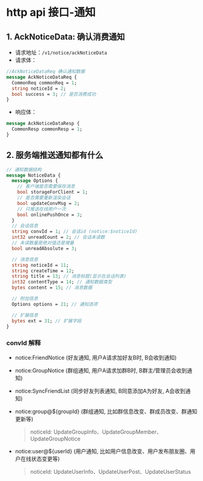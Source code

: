 # http api 接口-通知

## 1. AckNoticeData: 确认消费通知

- 请求地址：`/v1/notice/ackNoticeData`
- 请求体：

```protobuf
//AckNoticeDataReq 确认通知数据
message AckNoticeDataReq {
  CommonReq commonReq = 1;
  string noticeId = 2;
  bool success = 3; // 是否消费成功
}
```

- 响应体：

```protobuf
message AckNoticeDataResp {
  CommonResp commonResp = 1;
}
```

## 2. 服务端推送通知都有什么

```protobuf
// 通知数据结构
message NoticeData {
  message Options {
    // 客户端是否需要保存消息
    bool storageForClient = 1;
    // 是否需要重新渲染会话
    bool updateConvMsg = 2;
    // 只推送在线用户一次
    bool onlinePushOnce = 3;
  }
  // 会话信息
  string convId = 1; // 会话id (notice:$noticeId)
  int32 unreadCount = 2; // 会话未读数
  // 未读数量是绝对值还是增量
  bool unreadAbsolute = 3;

  // 消息信息
  string noticeId = 11;
  string createTime = 12;
  string title = 13; // 消息标题(显示在会话列表)
  int32 contentType = 14; // 通知数据类型
  bytes content = 15; // 消息数据

  // 附加信息
  Options options = 21; // 通知选项

  // 扩展信息
  bytes ext = 31; // 扩展字段
}
```

### convId 解释

- notice:FriendNotice (好友通知, 用户A请求加好友B时, B会收到通知)

- notice:GroupNotice (群组通知, 用户A请求加群B时, B群主/管理员会收到通知)

- notice:SyncFriendList (同步好友列表通知, B同意添加A为好友, A会收到通知)

- notice:group@${groupId} (群组通知, 比如群信息改变、群成员改变、群通知更新等)
  > noticeId: UpdateGroupInfo、UpdateGroupMember、UpdateGroupNotice

- notice:user@${userId} (用户通知, 比如用户信息改变、用户发布朋友圈、用户在线状态变更等)
  > noticeId: UpdateUserInfo、UpdateUserPost、UpdateUserStatus 
